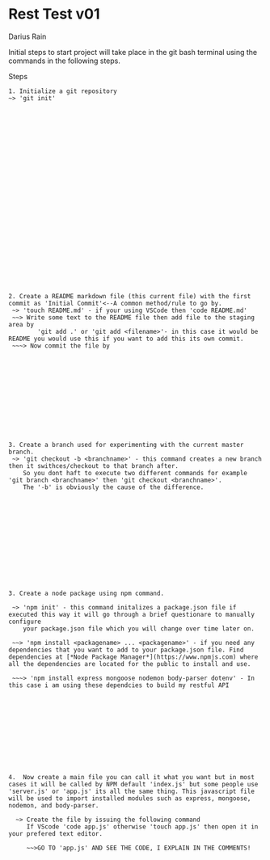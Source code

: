 # Rest Test v01
Darius Rain
   
   
   
     
    
     
   
   
        
   Initial steps to start project will take place in the git bash terminal using the commands in the following steps.
   
   
   Steps

    1. Initialize a git repository 
    ~> 'git init' 
   











     
    













    2. Create a README markdown file (this current file) with the first commit as 'Initial Commit'<--A common method/rule to go by.
     ~> 'touch README.md' - if your using VSCode then 'code README.md'
     ~~> Write some text to the README file then add file to the staging area by 
            'git add .' or 'git add <filename>'- in this case it would be README you would use this if you want to add this its own commit.
     ~~~> Now commit the file by






     
    
   



   
    3. Create a branch used for experimenting with the current master branch.
     ~> 'git checkout -b <branchname>' - this command creates a new branch then it swithces/checkout to that branch after. 
        So you dont haft to execute two different commands for example 'git branch <branchname>' then 'git checkout <branchname>'. 
        The '-b' is obviously the cause of the difference.
        
   
   
     
   
   








    3. Create a node package using npm command. 
    
     ~> 'npm init' - this command initalizes a package.json file if executed this way it will go through a brief questionare to manually configure
        your package.json file which you will change over time later on.

     ~~> 'npm install <packagename> ... <packagename>' - if you need any dependencies that you want to add to your package.json file. Find dependencies at [*Node Package Manager*](https://www.npmjs.com) where all the dependencies are located for the public to install and use.
      
     ~~~> 'npm install express mongoose nodemon body-parser dotenv' - In this case i am using these dependcies to build my restful API


   









    4.  Now create a main file you can call it what you want but in most cases it will be called by NPM default 'index.js' but some people use 'server.js' or 'app.js' its all the same thing. This javascript file will be used to import installed modules such as express, mongoose, nodemon, and body-parser. 

      ~> Create the file by issuing the following command 
         If VScode 'code app.js' otherwise 'touch app.js' then open it in your prefered text editor.

         ~~>GO TO 'app.js' AND SEE THE CODE, I EXPLAIN IN THE COMMENTS!

    



